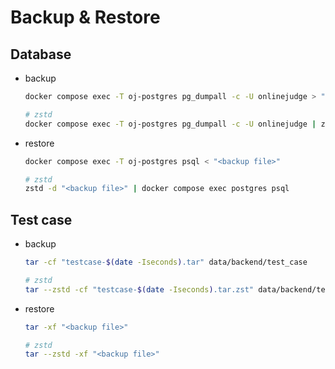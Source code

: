 # Backup & Restore

## Database

- backup

  ```bash
  docker compose exec -T oj-postgres pg_dumpall -c -U onlinejudge > "db-$(date -Iseconds).sql"

  # zstd
  docker compose exec -T oj-postgres pg_dumpall -c -U onlinejudge | zstd -o "db-$(date -Iseconds).sql.zst"
  ```

- restore

  ```bash
  docker compose exec -T oj-postgres psql < "<backup file>"

  # zstd
  zstd -d "<backup file>" | docker compose exec postgres psql
  ```

## Test case

- backup

  ```bash
  tar -cf "testcase-$(date -Iseconds).tar" data/backend/test_case

  # zstd
  tar --zstd -cf "testcase-$(date -Iseconds).tar.zst" data/backend/test_case
  ```

- restore

  ```bash
  tar -xf "<backup file>"

  # zstd
  tar --zstd -xf "<backup file>"
  ```
